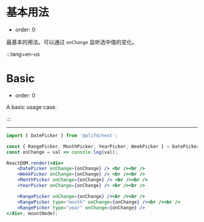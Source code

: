 # 基本用法

- order: 0

最基本的用法。可以通过 `onChange` 监听选中值的变化。

:::lang=en-us
# Basic

- order: 0

A basic usage case.

:::

---

````jsx
import { DatePicker } from '@alifd/next';

const { RangePicker, MonthPicker, YearPicker, WeekPicker } = DatePicker;
const onChange = val => console.log(val);

ReactDOM.render(<div>
    <DatePicker onChange={onChange} /> <br /><br />
    <WeekPicker onChange={onChange} /> <br /><br />
    <MonthPicker onChange={onChange} /> <br /><br />
    <YearPicker onChange={onChange} /> <br /><br />

    <RangePicker onChange={onChange} /><br /><br />
    <RangePicker type="month" onChange={onChange} /><br /><br />
    <RangePicker type="year" onChange={onChange} />
</div>, mountNode);
````
